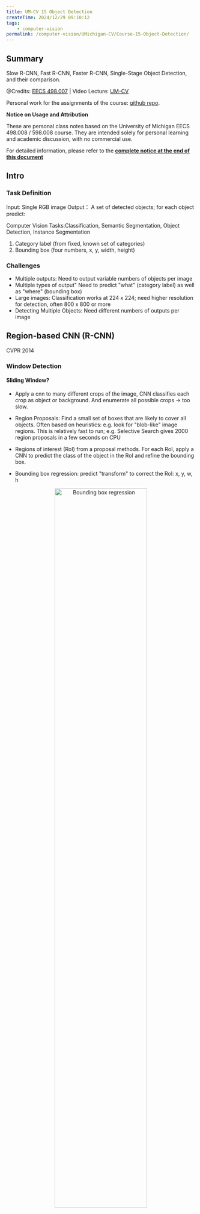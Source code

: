 ```yaml
---
title: UM-CV 15 Object Detection
createTime: 2024/12/29 09:10:12
tags:
    - computer-vision
permalink: /computer-vision/UMichigan-CV/Course-15-Object-Detection/
---
```


## Summary

Slow R-CNN, Fast R-CNN, Faster R-CNN, Single-Stage Object Detection, and their comparison.

<!-- more -->

@Credits: [EECS 498.007](https://web.eecs.umich.edu/~justincj/teaching/eecs498/WI2022/) | 
Video Lecture: [UM-CV](https://www.youtube.com/watch?v=dJYGatp4SvA&list=PL5-TkQAfAZFbzxjBHtzdVCWE0Zbhomg7r) 

Personal work for the assignments of the course: [github repo](https://github.com/SaturnTsen/EECS-498-007/).

**Notice on Usage and Attribution**

These are personal class notes based on the University of Michigan EECS 498.008
/ 598.008 course. They are intended solely for personal learning and academic
discussion, with no commercial use.

For detailed information, please refer to the **[complete notice at the end of this document](#notice-on-usage-and-attribution)**

## Intro

### Task Definition

Input: Single RGB image
Output： A set of detected objects; for each object predict:

Computer Vision Tasks:Classification, Semantic Segmentation, Object Detection, Instance Segmentation


1. Category label (from fixed, known set of categories)
2. Bounding box (four numbers, x, y, width, height)

### Challenges

- Multiple outputs: Need to output variable numbers of objects per image
- Multiple types of output" Need to predict "what" (category label) as well as
  "where" (bounding box)
- Large images: Classification works at 224 x 224; need higher resolution for
  detection, often 800 x 800 or more
- Detecting Multiple Objects: Need different numbers of outputs per image


## Region-based CNN (R-CNN)

CVPR 2014

### Window Detection

#### Sliding Window?

- Apply a cnn to many different crops of the image, CNN classifies each crop as
  object or background.  And enumerate all possible crops -> too slow.
- Region Proposals: Find a small set of boxes that are likely to cover all
  objects. Often based on heuristics: e.g. look for "blob-like" image regions.
  This is relatively fast to run; e.g. Selective Search gives 2000 region
  proposals in a few seconds on CPU


- Regions of interest (RoI) from a proposal methods.  For each RoI, apply a CNN
  to predict the class of the object in the RoI and refine the bounding box.
- Bounding box regression: predict "transform" to correct the RoI: x, y, w, h

<div style="text-align:center;margin-bottom:1em;">
  <img src="/images/um-cv-2/15-1.png" width="70%" alt="Bounding box regression"  /><br>
Fig: Bounding-box regression</div>

<div style="text-align:center;margin-bottom:1em;">
  <img src="/images/um-cv-2/15-2.png" width="70%" alt="R-CNN"  /><br>
Fig: R-CNN</div>

During training, backpropagate on all the regions of interest (RoIs).

### Comparing Boxes: Intersection over Union (IoU)

- IoU = Area of overlap / Area of union. Also called "Jaccard similarity" or "Jaccard index".
- IoU > 0.5 is "decent". IoU > 0.7 is "good". IoU > 0.9 is "almost perfect".

#### Overlapping Boxes

Object detectors often output many overlapping detections. Solution: Post-process raw detections using Non-Max Suppression (NMS).

1. Select next highest-scoring box
2. Eliminate lower-scoring boxes with IoU > threshold

<div style="text-align:center;margin-bottom:1em;">
  <img src="/images/um-cv-2/15-3.png" width="70%" alt="Non-Max Suppression"  /><br>
Fig: Non-Max Suppression</div>

Problem: NMS may eliminate "good" boxes when objects are highly overlapping... 

### Evaluating Object Detectors: Mean Average Precision (mAP)

1. Run object detector on all test images (with NMS)
2. For each category, compute average precision (AP) = area under precision vs recall curve

<div style="text-align:center;margin-bottom:1em;">
  <img src="/images/um-cv-2/15-4.png" width="70%" alt="Mean Average Precision"  /><br>
Fig: Mean Average Precision</div>

3. mean Average Precision (mAP) = mean of AP over all categories
4. for "COCO mAP", average over 10 IoU thresholds (0.5 to 0.95) and take average

<div style="text-align:center;margin-bottom:1em;">
  <img src="/images/um-cv-2/15-5.png" width="70%" alt="COCO mAP"  /><br>
Fig: COCO mAP</div>

## Fast-RCNN

ICCV 2015

<div style="text-align:center;margin-bottom:1em;">
  <img src="/images/um-cv-2/15-6.png" width="70%" alt="Fast-RCNN"  /><br>
Fig: Fast-RCNN</div>

### Crop Features: RoI Pool

Input Image: e.g. 3 x 640 x 480 -> CNN (e.g. 512 x 20 x15)

Project and snap RoI to CNN feature map - > Divide into 2x2 grid of (roughly) equal subregions -> Max pool within each subregion (e.g. 512 x 7 x 7)

Region features always the same size even if input regions have different sizes!

<div style="text-align:center;margin-bottom:1em;">
  <img src="/images/um-cv-2/15-7.png" width="70%" alt="RoI Pool"  /><br>
Fig: RoI Pool</div>

Problem: Slight misalignment between RoI and CNN grid can cause misalignment in RoI Pooling. Solution: RoI Align

### RoI Align

- Instead of snapping RoI to CNN grid, interpolate between grid points
- More accurate, but more expensive

<div style="text-align:center;margin-bottom:1em;">
  <img src="/images/um-cv-2/15-8.png" width="70%" alt="RoI Align"  /><br>
Fig: RoI Align</div>

The cropping may not perfectly match the original object grid. RoI Align
implements a bilinear near-neighbor interpolation to get more accurate cropping.
We can consider the image as a real-valued tensor and backpropagate to any
points in the image.

<div style="text-align:center;margin-bottom:1em;">
  <img src="/images/um-cv-2/15-16.png" width="70%" alt="RoI Align"  /><br>
Fig: RoI Align</div>

### Fast R-CNN vs "Slow" R-CNN (ICCV 2015)

<div style="text-align:center;margin-bottom:1em;">
  <img src="/images/um-cv-2/15-9.png" width="70%" alt="Fast R-CNN"  /><br>
Fig: Fast R-CNN</div>

## Faster R-CNN: Learnable Region Proposals

Train a CNN to predict region proposals. NeurIPS 2015

<div style="text-align:center;margin-bottom:1em;">
  <img src="/images/um-cv-2/15-10.png" width="70%" alt="Faster R-CNN"  /><br>
Fig: Faster R-CNN</div>

**Region Proposal Network (RPN):**

<div style="text-align:center;margin-bottom:1em;">
  <img src="/images/um-cv-2/15-11.png" width="70%" alt="Region Proposal Network"  /><br>
Fig: Region Proposal Network</div>

- Anchor box of fixed size at each point in the feature map.
- At each point, predict whether the corresponding anchor contains an object or
  not (per-cell logistic regression, predict scores with conv layer.)
- For positive boxes, also predict a box transform to regress from anchor to
  object box. 

- Problem: Anchor box may be too small or too large for the object. Solution:
  K Multi-scale anchors for each point.

<div style="text-align:center;margin-bottom:1em;">
  <img src="/images/um-cv-2/15-12.png" width="70%" alt="Multi-scale anchors"  /><br>
Fig: Multi-scale anchors</div>

Jointly with 4 losses:

1. RPN classification loss: anchor box is object or not
2. RPN regression loss: predict transform from anchor box to proposal box
3. Object classification: classify proposals as background or object class
4. Object regression: predict transform from a proposal box to object box

<div style="text-align:center;margin-bottom:1em;">
  <img src="/images/um-cv-2/15-13.png" width="50%" alt="Faster R-CNN"  /><br>
Fig: Faster R-CNN</div>

Two stages:

First stage: Run once per image
- Backbone Network
- Region proposal network

Second stage: Run once per region
- Crop features: RoI pool/align
- Predict object class
- Prediction bbox offset

## Single-Stage Object Detection

- YOLO: You Only Look Once. ECCV 2016
- Focal Loss for Dense Object Detection. ICCV 2017

<div style="text-align:center;margin-bottom:1em;">
  <img src="/images/um-cv-2/15-14.png" width="70%" alt="YOLO"  /><br>
Fig: YOLO</div>

## Detection without Anchors: CornerNet (ECCV 2018)

Use a backbone CNN to predict the heatmap of object upper-left corners and
lower-right corners.

To match the upper-left and lower-right corners, use a "associative embedding"
to predict the offset between the two corners.

<div style="text-align:center;margin-bottom:1em;">
  <img src="/images/um-cv-2/15-17.png" width="70%" alt="CornerNet"  /><br>
Fig: CornerNet</div>

## Comparison

[Speed/accuracy trade-offs for modern convolutional object detectors](https://arxiv.org/abs/1611.10012) CVPR 2017

Takeaways:
- Two stage method (e.g. Faster R-CNN) is more accurate but slower
- Single stage methods (e.g. YOLO, SSD) are faster but less accurate
- Bigger backbones improve performance, but are slower
- Nowadays, single stage methods are as good as two-stage methods
- Very big models work better
- Test-time augmentation pushes numbers up
- Big ensembles, more data, etc

<div style="text-align:center;margin-bottom:1em;">
  <img src="/images/um-cv-2/15-15.png" width="70%" alt="Comparison"  /><br>
Fig: Comparison</div>

### Object Detection: Open-Source Code

Don't implement it yourself (Unless you are working on the assignment)

[Detectron2 (PyTorch)](https://github.com/facebookresearch/detectron2)

Fast/Faster/Mask R-CNN, RetinaNet

## **Notice on Usage and Attribution**

This note is based on the **University of Michigan's publicly available course EECS 498.008 / 598.008** and is intended **solely for personal learning and academic discussion**, with no commercial use.
- **Nature of the Notes:** These notes include extensive references and citations
  from course materials to ensure clarity and completeness. However, they are
  presented as personal interpretations and summaries, not as substitutes for
  the original course content.
- **Original Course Resources:** Please refer to the official [**University of
  Michigan website**](https://web.eecs.umich.edu/~justincj/teaching/eecs498/WI2022/) for complete and accurate course materials.  
- **Third-Party Open Access Content:** This note may reference Open Access (OA)
  papers or resources cited within the course materials. These materials are
  used under their original Open Access licenses (e.g., CC BY, CC BY-SA).  
- **Proper Attribution:** Every referenced OA resource is appropriately cited,
  including the author, publication title, source link, and license type.  
- **Copyright Notice:** All rights to third-party content remain with their
  respective authors or publishers.  
- **Content Removal:** If you believe any content infringes on your copyright,
  please contact me, and I will promptly remove the content in question.

Thanks to the **University of Michigan** and the contributors to the course for
their openness and dedication to accessible education. 